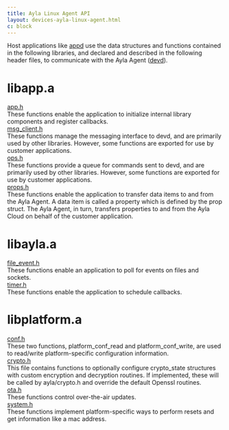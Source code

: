 ```yaml
---
title: Ayla Linux Agent API
layout: devices-ayla-linux-agent.html
c: block
---
```


Host applications like [appd](https://github.com/AylaNetworks/device_linux_public/tree/master/app/appd) use the data structures and functions contained in the following libraries, and declared and described in the following header files, to communicate with the Ayla Agent ([devd](https://github.com/AylaNetworks/device_linux_public/tree/master/daemon/devd)).

# libapp.a 

<div class="row hspace">
<div class="col-lg-3 col-md-5 col-sm-12">
<a href="https://github.com/AylaNetworks/device_linux_public/blob/master/lib/app/include/app/app.h">app.h</a>
</div>
<div class="col-lg-9 col-md-7 col-sm-12">
These functions enable the application to initialize internal library components and register callbacks.
</div>
</div>

<div class="row hspace">
<div class="col-lg-3 col-md-5 col-sm-12">
<a href="https://github.com/AylaNetworks/device_linux_public/blob/master/lib/app/include/app/msg_client.h">msg_client.h</a>
</div>
<div class="col-lg-9 col-md-7 col-sm-12">
These functions manage the messaging interface to devd, and are primarily used by other libraries. However, some functions are exported for use by customer applications.
</div>
</div>

<div class="row hspace">
<div class="col-lg-3 col-md-5 col-sm-12">
<a href="https://github.com/AylaNetworks/device_linux_public/blob/master/lib/app/include/app/ops.h">ops.h</a>
</div>
<div class="col-lg-9 col-md-7 col-sm-12">
These functions provide a queue for commands sent to devd, and are primarily used by other libraries. However, some functions are exported for use by customer applications.
</div>
</div>

<div class="row hspace">
<div class="col-lg-3 col-md-5 col-sm-12">
<a href="https://github.com/AylaNetworks/device_linux_public/blob/master/lib/app/include/app/props.h">props.h</a>
</div>
<div class="col-lg-9 col-md-7 col-sm-12">
These functions enable the application to transfer data items to and from the Ayla Agent. A data item is called a property which is defined by the prop struct. The Ayla Agent, in turn, transfers properties to and from the Ayla Cloud on behalf of the customer application.
</div>
</div>

# libayla.a

<div class="row hspace">
<div class="col-lg-3 col-md-5 col-sm-12">
<a href="https://github.com/AylaNetworks/device_linux_public/blob/master/lib/ayla/include/ayla/file_event.h">file_event.h</a>
</div>
<div class="col-lg-9 col-md-7 col-sm-12">
These functions enable an application to poll for events on files and sockets.
</div>
</div>

<div class="row hspace">
<div class="col-lg-3 col-md-5 col-sm-12">
<a href="https://github.com/AylaNetworks/device_linux_public/blob/master/lib/ayla/include/ayla/timer.h">timer.h</a>
</div>
<div class="col-lg-9 col-md-7 col-sm-12">
These functions enable the application to schedule callbacks.
</div>
</div>

# libplatform.a

<div class="row hspace">
<div class="col-lg-3 col-md-5 col-sm-12">
<a href="https://github.com/AylaNetworks/device_linux_public/blob/master/lib/platform/include/platform/conf.h">conf.h</a>
</div>
<div class="col-lg-9 col-md-7 col-sm-12">
These two functions, platform_conf_read and platform_conf_write, are used to read/write platform-specific configuration information.
</div>
</div>

<div class="row hspace">
<div class="col-lg-3 col-md-5 col-sm-12">
<a href="https://github.com/AylaNetworks/device_linux_public/blob/master/lib/platform/include/platform/crypto.h">crypto.h</a>
</div>
<div class="col-lg-9 col-md-7 col-sm-12">
This file contains functions to optionally configure crypto_state structures with custom encryption and decryption routines.  If implemented, these will be called by ayla/crypto.h and override the default Openssl routines.
</div>
</div>

<div class="row hspace">
<div class="col-lg-3 col-md-5 col-sm-12">
<a href="https://github.com/AylaNetworks/device_linux_public/blob/master/lib/platform/include/platform/ota.h">ota.h</a>
</div>
<div class="col-lg-9 col-md-7 col-sm-12">
These functions control over-the-air updates.
</div>
</div>

<div class="row hspace">
<div class="col-lg-3 col-md-5 col-sm-12">
<a href="https://github.com/AylaNetworks/device_linux_public/blob/master/lib/platform/include/platform/system.h">system.h</a>
</div>
<div class="col-lg-9 col-md-7 col-sm-12">
These functions implement platform-specific ways to perform resets and get information like a mac address.
</div>
</div>

